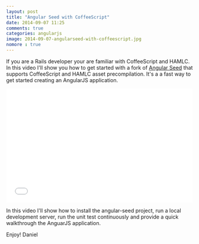 ```yaml
---
layout: post
title: "Angular Seed with CoffeeScript"
date: 2014-09-07 11:25
comments: true
categories: angularjs
image: 2014-09-07-angularseed-with-coffeescript.jpg
nomore : true
---
```


If you are a Rails developer your are familiar with CoffeeScript and HAMLC. In this video I'll show you how to get started with a fork of [Angular Seed](https://github.com/danielwanja/angular-seed) that supports CoffeeScript and HAMLC asset precompilation. It's a a fast way to get started creating an AngularJS application.
<style>
  .videoWrapper {
  	position: relative;
  	padding-bottom: 56.25%; /* 16:9 */
  	padding-top: 25px;
  	height: 0;
  }
  .videoWrapper iframe {
  	position: absolute;
  	top: 0;
  	left: 0;
  	width: 100%;
  	height: 100%;
  }
</style>

<div class="videoWrapper">
  <iframe src="//player.vimeo.com/video/105489863" frameborder="0" webkitallowfullscreen mozallowfullscreen allowfullscreen></iframe>
</div>

In this video I'll show how to install the angular-seed project, run a local development server, run the unit test continuously and provide a quick walkthrough the AnguarJS application.

Enjoy!
Daniel
